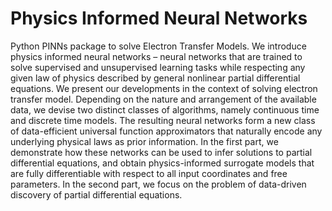 # Physics Informed Neural Networks
Python PINNs package to solve Electron Transfer Models. We introduce physics informed neural networks – neural networks that are trained to solve supervised and unsupervised learning tasks while respecting any given law of physics described by general nonlinear partial differential equations. We present our developments in the context of solving electron transfer model. Depending on the nature and arrangement of the available data, we devise two distinct classes of algorithms, namely continuous time and discrete time models. The resulting neural networks form a new class of data-efficient universal function approximators that naturally encode any underlying physical laws as prior information. In the first part, we demonstrate how these networks can be used to infer solutions to partial differential equations, and obtain physics-informed surrogate models that are fully differentiable with respect to all input coordinates and free parameters. In the second part, we focus on the problem of data-driven discovery of partial differential equations.
